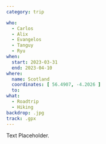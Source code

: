 ```yaml
---
category: trip

who:
  - Carlos
  - Alix
  - Evangelos
  - Tanguy
  - Ryu
when:
  start: 2023-03-31
  end: 2023-04-10
where:
  name: Scotland
  coordinates: [ 56.4907, -4.2026 ]
  to:
what: 
  - Roadtrip
  - Hiking
backdrop: .jpg
track: .gpx
---
```


Text Placeholder.